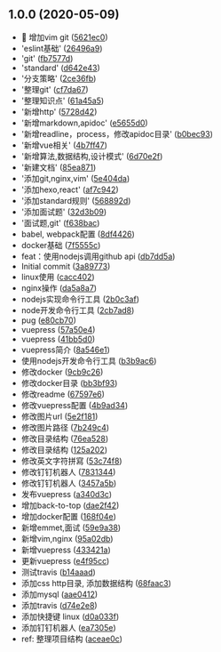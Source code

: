 ## 1.0.0 (2020-05-09)

* :art: 增加vim git ([5621ec0](https://github.com/SilvesterChiao/ouroboros/commit/5621ec0))
* 'eslint基础' ([26496a9](https://github.com/SilvesterChiao/ouroboros/commit/26496a9))
* 'git' ([fb7577d](https://github.com/SilvesterChiao/ouroboros/commit/fb7577d))
* 'standard' ([d642e43](https://github.com/SilvesterChiao/ouroboros/commit/d642e43))
* '分支策略' ([2ce36fb](https://github.com/SilvesterChiao/ouroboros/commit/2ce36fb))
* '整理git' ([cf7da67](https://github.com/SilvesterChiao/ouroboros/commit/cf7da67))
* '整理知识点' ([61a45a5](https://github.com/SilvesterChiao/ouroboros/commit/61a45a5))
* '新增http' ([5728d42](https://github.com/SilvesterChiao/ouroboros/commit/5728d42))
* '新增markdown,apidoc' ([e5655d0](https://github.com/SilvesterChiao/ouroboros/commit/e5655d0))
* '新增readline，process，修改apidoc目录' ([b0bec93](https://github.com/SilvesterChiao/ouroboros/commit/b0bec93))
* '新增vue相关' ([4b7ff47](https://github.com/SilvesterChiao/ouroboros/commit/4b7ff47))
* '新增算法,数据结构,设计模式' ([6d70e2f](https://github.com/SilvesterChiao/ouroboros/commit/6d70e2f))
* '新建文档' ([85ea871](https://github.com/SilvesterChiao/ouroboros/commit/85ea871))
* '添加git,nginx,vim' ([5e404da](https://github.com/SilvesterChiao/ouroboros/commit/5e404da))
* '添加hexo,react' ([af7c942](https://github.com/SilvesterChiao/ouroboros/commit/af7c942))
* '添加standard规则' ([568892d](https://github.com/SilvesterChiao/ouroboros/commit/568892d))
* '添加面试题' ([32d3b09](https://github.com/SilvesterChiao/ouroboros/commit/32d3b09))
* '面试题,git' ([f638bac](https://github.com/SilvesterChiao/ouroboros/commit/f638bac))
* babel, webpack配置 ([8df4426](https://github.com/SilvesterChiao/ouroboros/commit/8df4426))
* docker基础 ([7f5555c](https://github.com/SilvesterChiao/ouroboros/commit/7f5555c))
* feat：使用nodejs调用github api ([db7dd5a](https://github.com/SilvesterChiao/ouroboros/commit/db7dd5a))
* Initial commit ([3a89773](https://github.com/SilvesterChiao/ouroboros/commit/3a89773))
* linux使用 ([cacc402](https://github.com/SilvesterChiao/ouroboros/commit/cacc402))
* nginx操作 ([da5a8a7](https://github.com/SilvesterChiao/ouroboros/commit/da5a8a7))
* nodejs实现命令行工具 ([2b0c3af](https://github.com/SilvesterChiao/ouroboros/commit/2b0c3af))
* node开发命令行工具 ([2cb7ad8](https://github.com/SilvesterChiao/ouroboros/commit/2cb7ad8))
* pug ([e80cb70](https://github.com/SilvesterChiao/ouroboros/commit/e80cb70))
* vuepress ([57a50e4](https://github.com/SilvesterChiao/ouroboros/commit/57a50e4))
* vuepress ([41bb5d0](https://github.com/SilvesterChiao/ouroboros/commit/41bb5d0))
* vuepress简介 ([8a546e1](https://github.com/SilvesterChiao/ouroboros/commit/8a546e1))
* 使用nodejs开发命令行工具 ([b3b9ac6](https://github.com/SilvesterChiao/ouroboros/commit/b3b9ac6))
* 修改docker ([9cb9c26](https://github.com/SilvesterChiao/ouroboros/commit/9cb9c26))
* 修改docker目录 ([bb3bf93](https://github.com/SilvesterChiao/ouroboros/commit/bb3bf93))
* 修改readme ([67597e6](https://github.com/SilvesterChiao/ouroboros/commit/67597e6))
* 修改vuepress配置 ([4b9ad34](https://github.com/SilvesterChiao/ouroboros/commit/4b9ad34))
* 修改图片url ([5e2f181](https://github.com/SilvesterChiao/ouroboros/commit/5e2f181))
* 修改图片路径 ([7b249c4](https://github.com/SilvesterChiao/ouroboros/commit/7b249c4))
* 修改目录结构 ([76ea528](https://github.com/SilvesterChiao/ouroboros/commit/76ea528))
* 修改目录结构 ([125a202](https://github.com/SilvesterChiao/ouroboros/commit/125a202))
* 修改英文字符拼寫 ([53c74f8](https://github.com/SilvesterChiao/ouroboros/commit/53c74f8))
* 修改钉钉机器人 ([7831344](https://github.com/SilvesterChiao/ouroboros/commit/7831344))
* 修改钉钉机器人 ([3457a5b](https://github.com/SilvesterChiao/ouroboros/commit/3457a5b))
* 发布vuepress ([a340d3c](https://github.com/SilvesterChiao/ouroboros/commit/a340d3c))
* 增加back-to-top ([dae2f42](https://github.com/SilvesterChiao/ouroboros/commit/dae2f42))
* 增加docker配置 ([168f04e](https://github.com/SilvesterChiao/ouroboros/commit/168f04e))
* 新增emmet,面试 ([59e9a38](https://github.com/SilvesterChiao/ouroboros/commit/59e9a38))
* 新增vim,nginx ([95a02db](https://github.com/SilvesterChiao/ouroboros/commit/95a02db))
* 新增vuepress ([433421a](https://github.com/SilvesterChiao/ouroboros/commit/433421a))
* 更新vuepress ([e4f95cc](https://github.com/SilvesterChiao/ouroboros/commit/e4f95cc))
* 测试travis ([b14aaad](https://github.com/SilvesterChiao/ouroboros/commit/b14aaad))
* 添加css http目录, 添加数据结构 ([68faac3](https://github.com/SilvesterChiao/ouroboros/commit/68faac3))
* 添加mysql ([aae0412](https://github.com/SilvesterChiao/ouroboros/commit/aae0412))
* 添加travis ([d74e2e8](https://github.com/SilvesterChiao/ouroboros/commit/d74e2e8))
* 添加快捷键 linux ([d0a033f](https://github.com/SilvesterChiao/ouroboros/commit/d0a033f))
* 添加钉钉机器人 ([ea7305e](https://github.com/SilvesterChiao/ouroboros/commit/ea7305e))
* ref: 整理项目结构 ([aceae0c](https://github.com/SilvesterChiao/ouroboros/commit/aceae0c))



